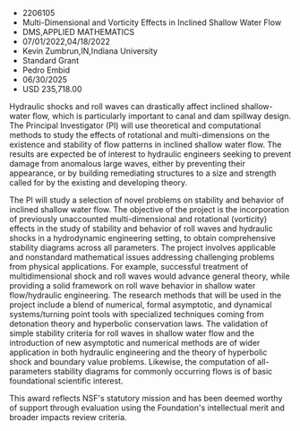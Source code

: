 
* 2206105
* Multi-Dimensional and Vorticity Effects in Inclined Shallow Water Flow
* DMS,APPLIED MATHEMATICS
* 07/01/2022,04/18/2022
* Kevin Zumbrun,IN,Indiana University
* Standard Grant
* Pedro Embid
* 06/30/2025
* USD 235,718.00

Hydraulic shocks and roll waves can drastically affect inclined shallow-water
flow, which is particularly important to canal and dam spillway design. The
Principal Investigator (PI) will use theoretical and computational methods to
study the effects of rotational and multi-dimensions on the existence and
stability of flow patterns in inclined shallow water flow. The results are
expected be of interest to hydraulic engineers seeking to prevent damage from
anomalous large waves, either by preventing their appearance, or by building
remediating structures to a size and strength called for by the existing and
developing theory.

The PI will study a selection of novel problems on stability and behavior of
inclined shallow water flow. The objective of the project is the incorporation
of previously unaccounted multi-dimensional and rotational (vorticity) effects
in the study of stability and behavior of roll waves and hydraulic shocks in a
hydrodynamic engineering setting, to obtain comprehensive stability diagrams
across all parameters. The project involves applicable and nonstandard
mathematical issues addressing challenging problems from physical applications.
For example, successful treatment of multidimensional shock and roll waves would
advance general theory, while providing a solid framework on roll wave behavior
in shallow water flow/hydraulic engineering. The research methods that will be
used in the project include a blend of numerical, formal asymptotic, and
dynamical systems/turning point tools with specialized techniques coming from
detonation theory and hyperbolic conservation laws. The validation of simple
stability criteria for roll waves in shallow water flow and the introduction of
new asymptotic and numerical methods are of wider application in both hydraulic
engineering and the theory of hyperbolic shock and boundary value problems.
Likewise, the computation of all-parameters stability diagrams for commonly
occurring flows is of basic foundational scientific interest.

This award reflects NSF's statutory mission and has been deemed worthy of
support through evaluation using the Foundation's intellectual merit and broader
impacts review criteria.
